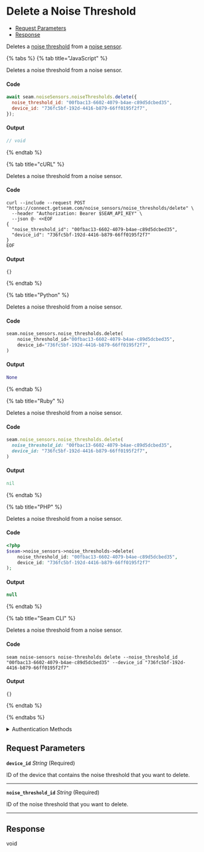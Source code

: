 # Delete a Noise Threshold

- [Request Parameters](#request-parameters)
- [Response](#response)

Deletes a [noise threshold](https://docs.seam.co/latest/capability-guides/noise-sensors/configure-noise-threshold-settings) from a [noise sensor](https://docs.seam.co/latest/capability-guides/noise-sensors).


{% tabs %}
{% tab title="JavaScript" %}

Deletes a noise threshold from a noise sensor.

#### Code

```javascript
await seam.noiseSensors.noiseThresholds.delete({
  noise_threshold_id: "00fbac13-6602-4079-b4ae-c89d5dcbed35",
  device_id: "736fc5bf-192d-4416-b879-66ff0195f2f7",
});
```

#### Output

```javascript
// void
```
{% endtab %}

{% tab title="cURL" %}

Deletes a noise threshold from a noise sensor.

#### Code

```curl
curl --include --request POST "https://connect.getseam.com/noise_sensors/noise_thresholds/delete" \
  --header "Authorization: Bearer $SEAM_API_KEY" \
  --json @- <<EOF
{
  "noise_threshold_id": "00fbac13-6602-4079-b4ae-c89d5dcbed35",
  "device_id": "736fc5bf-192d-4416-b879-66ff0195f2f7"
}
EOF
```

#### Output

```curl
{}
```
{% endtab %}

{% tab title="Python" %}

Deletes a noise threshold from a noise sensor.

#### Code

```python
seam.noise_sensors.noise_thresholds.delete(
    noise_threshold_id="00fbac13-6602-4079-b4ae-c89d5dcbed35",
    device_id="736fc5bf-192d-4416-b879-66ff0195f2f7",
)
```

#### Output

```python
None
```
{% endtab %}

{% tab title="Ruby" %}

Deletes a noise threshold from a noise sensor.

#### Code

```ruby
seam.noise_sensors.noise_thresholds.delete(
  noise_threshold_id: "00fbac13-6602-4079-b4ae-c89d5dcbed35",
  device_id: "736fc5bf-192d-4416-b879-66ff0195f2f7",
)
```

#### Output

```ruby
nil
```
{% endtab %}

{% tab title="PHP" %}

Deletes a noise threshold from a noise sensor.

#### Code

```php
<?php
$seam->noise_sensors->noise_thresholds->delete(
    noise_threshold_id: "00fbac13-6602-4079-b4ae-c89d5dcbed35",
    device_id: "736fc5bf-192d-4416-b879-66ff0195f2f7"
);
```

#### Output

```php
null
```
{% endtab %}

{% tab title="Seam CLI" %}

Deletes a noise threshold from a noise sensor.

#### Code

```seam_cli
seam noise-sensors noise-thresholds delete --noise_threshold_id "00fbac13-6602-4079-b4ae-c89d5dcbed35" --device_id "736fc5bf-192d-4416-b879-66ff0195f2f7"
```

#### Output

```seam_cli
{}
```
{% endtab %}

{% endtabs %}


<details>

<summary>Authentication Methods</summary>

- API key
- Personal access token
  <br>Must also include the `seam-workspace` header in the request.

To learn more, see [Authentication](https://docs.seam.co/latest/api/authentication).
</details>

## Request Parameters

**`device_id`** *String* (Required)

ID of the device that contains the noise threshold that you want to delete.

---

**`noise_threshold_id`** *String* (Required)

ID of the noise threshold that you want to delete.

---


## Response

void

